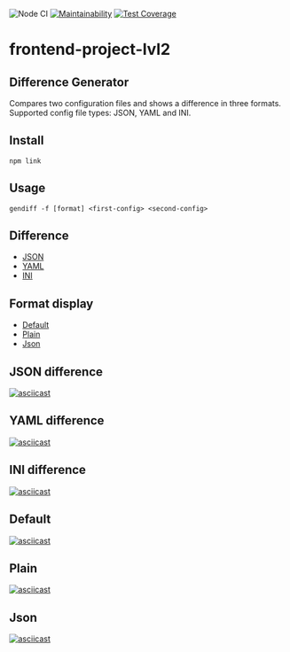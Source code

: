 ![Node CI](https://github.com/DmitryForsilov/frontend-project-lvl1/workflows/Node%20CI/badge.svg)
[![Maintainability](https://api.codeclimate.com/v1/badges/57ef88734892ef7d5847/maintainability)](https://codeclimate.com/github/DmitryForsilov/frontend-project-lvl2/maintainability)
[![Test Coverage](https://api.codeclimate.com/v1/badges/b05948a803d4178ff0ac/test_coverage)](https://codeclimate.com/github/DmitryForsilov/frontend-project-lvl2/test_coverage)

# frontend-project-lvl2
## Difference Generator

Compares two configuration files and shows a difference in three formats.
Supported config file types: JSON, YAML and INI.

## Install
```
npm link
```
## Usage
```
gendiff -f [format] <first-config> <second-config>
```
## Difference
 - [JSON](https://github.com/DmitryForsilov/frontend-project-lvl2/#json-difference)
 - [YAML](https://github.com/DmitryForsilov/frontend-project-lvl2/#yaml-difference)
 - [INI](https://github.com/DmitryForsilov/frontend-project-lvl2/#ini-difference)

## Format display
 - [Default](https://github.com/DmitryForsilov/frontend-project-lvl2/#default)
 - [Plain](https://github.com/DmitryForsilov/frontend-project-lvl2/#plain)
 - [Json](https://github.com/DmitryForsilov/frontend-project-lvl2/#json)

## JSON difference

[![asciicast](https://asciinema.org/a/sECpR1T01JfqnquhXrTsyoDvU.svg)](https://asciinema.org/a/sECpR1T01JfqnquhXrTsyoDvU)

## YAML difference

[![asciicast](https://asciinema.org/a/EiouKXUCFWPBZS4XpdwFTpMaF.svg)](https://asciinema.org/a/EiouKXUCFWPBZS4XpdwFTpMaF)

## INI difference

[![asciicast](https://asciinema.org/a/LBOHvgOi4rmFoaRp86ORwp58Y.svg)](https://asciinema.org/a/LBOHvgOi4rmFoaRp86ORwp58Y)

## Default

[![asciicast](https://asciinema.org/a/AcdxlPbDbcRPQYuyK7E4g3ABR.svg)](https://asciinema.org/a/AcdxlPbDbcRPQYuyK7E4g3ABR)

## Plain

[![asciicast](https://asciinema.org/a/tsEj55MBcKddrtGlutBZKTjxZ.svg)](https://asciinema.org/a/tsEj55MBcKddrtGlutBZKTjxZ)

## Json

[![asciicast](https://asciinema.org/a/eVMjePkJ3NwcS9TGvOwMjrfBO.svg)](https://asciinema.org/a/eVMjePkJ3NwcS9TGvOwMjrfBO)